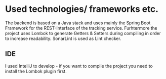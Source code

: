 # Used technologies/ frameworks etc.
The backend is based on a Java stack and uses mainly the Spring Boot Framework for the REST-Interface of the tracking service.
Furhtermore the project uses Lombok to generate Getters & Setters during compiling in order to increase readability.
SonarLint is used as Lint checker.

## IDE
I used IntelliJ to develop - if you want to compile the project you need to install the Lombok plugin first.
